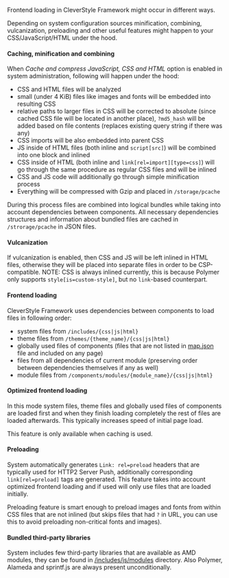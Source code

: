 Frontend loading in CleverStyle Framework might occur in different ways.

Depending on system configuration sources minification, combining, vulcanization, preloading and other useful features might happen to your CSS/JavaScript/HTML under the hood.

#### Caching, minification and combining
When *Cache and compress JavaScript, CSS and HTML* option is enabled in system administration, following will happen under the hood:
* CSS and HTML files will be analyzed
* small (under 4 KiB) files like images and fonts will be embedded into resulting CSS
* relative paths to larger files in CSS will be corrected to absolute (since cached CSS file will be located in another place), `?md5_hash` will be added based on file contents (replaces existing query string if there was any)
* CSS imports will be also embedded into parent CSS
* JS inside of HTML files (both inline and `script[src]`) will be combined into one block and inlined
* CSS inside of HTML (both inline and `link[rel=import][type=css]`) will go through the same procedure as regular CSS files and will be inlined
* CSS and JS code will additionally go through simple minification process
* Everything will be compressed with Gzip and placed in `/storage/pcache`

During this process files are combined into logical bundles while taking into account dependencies between components.
All necessary dependencies structures and information about bundled files are cached in `/strorage/pcache` in JSON files.

#### Vulcanization
If vulcanization is enabled, then CSS and JS will be left inlined in HTML files, otherwise they will be placed into separate files in order to be CSP-compatible.
NOTE: CSS is always inlined currently, this is because Polymer only supports `style[is=custom-style]`, but no `link`-based counterpart.

#### Frontend loading
CleverStyle Framework uses dependencies between components to load files in following order:
* system files from `/includes/{css|js|html}`
* theme files from `/themes/{theme_name}/{css|js|html}`
* globally used files of components (files that are not listed in [map.json](/docs/quick-start/Module-architecture.md#includesmapjson) file and included on any page)
* files from all dependencies of current module (preserving order between dependencies themselves if any as well)
* module files from `/components/modules/{module_name}/{css|js|html}`

#### Optimized frontend loading
In this mode system files, theme files and globally used files of components are loaded first and when they finish loading completely the rest of files are loaded afterwards.
This typically increases speed of initial page load.

This feature is only available when caching is used.

#### Preloading
System automatically generates `Link: rel=preload` headers that are typically used for HTTP2 Server Push, additionally corresponding `link[rel=preload]` tags are generated.
This feature takes into account optimized frontend loading and if used will only use files that are loaded initially.

Preloading feature is smart enough to preload images and fonts from within CSS files that are not inlined (but skips files that had `?` in URL, you can use this to avoid preloading non-critical fonts and images).

#### Bundled third-party libraries
System includes few third-party libraries that are available as AMD modules, they can be found in [/includes/js/modules](/includes/js/modules) directory.
Also Polymer, Alameda and sprintf.js are always present unconditionally.
